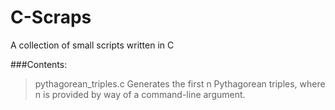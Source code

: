 # C-Scraps

A collection of small scripts written in C

###Contents: 
> pythagorean_triples.c
Generates the first n Pythagorean triples, where n is provided by way of a command-line argument.
